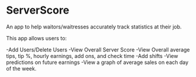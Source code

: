 # ServerScore
An app to help waitors/waitresses accurately track statistics at their job.

This app allows users to:

  -Add Users/Delete Users
  -View Overall Server Score
  -View Overall average tips, tip %, hourly earnings, add ons, and check time
  -Add shifts
  -View predictions on future earnings
  -View a graph of average sales on each day of the week.
